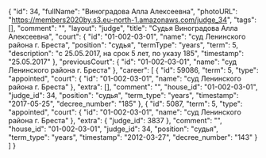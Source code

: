 {
    "id": 34,
    "fullName": "Виноградова Алла Алексеевна",
    "photoURL": "https://members2020by.s3.eu-north-1.amazonaws.com/judge_34",
    "tags": [],
    "comment": "",
    "layout": "judge",
    "title": "Судья Виноградова Алла Алексеевна",
    "court": {
        "id": "01-002-03-01",
        "name": "суд Ленинского района г. Бреста",
        "position": "судья",
        "termType": "years",
        "term": 5,
        "description": "c 25.05.2017, на срок 5 лет, по указу 185",
        "timestamp": "25.05.2017"
    },
    "previousCourt": {
        "id": "01-002-03-01",
        "name": "суд Ленинского района г. Бреста"
    },
    "career": [
        {
            "id": 59086,
            "term": 5,
            "type": "appointed",
            "court": {
                "id": "01-002-03-01",
                "name": "суд Ленинского района г. Бреста"
            },
            "extra": [],
            "comment": "",
            "house_id": "01-002-03-01",
            "judge_id": 34,
            "position": "судья",
            "term_type": "years",
            "timestamp": "2017-05-25",
            "decree_number": "185"
        },
        {
            "id": 5087,
            "term": 5,
            "type": "appointed",
            "court": {
                "id": "01-002-03-01",
                "name": "суд Ленинского района г. Бреста"
            },
            "extra": {
                "judge_id": 3837
            },
            "comment": "",
            "house_id": "01-002-03-01",
            "judge_id": 34,
            "position": "судья",
            "term_type": "years",
            "timestamp": "2012-03-27",
            "decree_number": "143"
        }
    ]
}